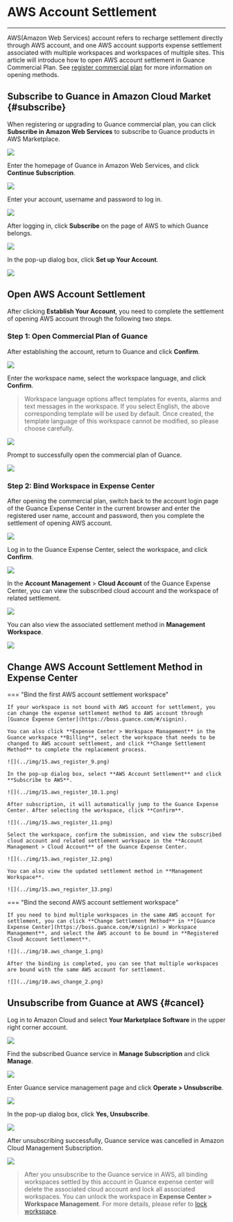 # AWS Account Settlement
---

AWS(Amazon Web Services) account refers to recharge settlement directly through AWS account, and one AWS account supports expense settlement associated with multiple workspaces and workspaces of multiple sites. This article will introduce how to open AWS account settlement in Guance Commercial Plan. See [register commercial plan](../../billing/commercial-register.md) for more information on opening methods.

## Subscribe to Guance in Amazon Cloud Market {#subscribe}

When registering or upgrading to Guance commercial plan, you can click **Subscribe in Amazon Web Services** to subscribe to Guance products in AWS Marketplace.

![](../img/15.aws_register_4.png)

Enter the homepage of Guance in Amazon Web Services, and click **Continue Subscription**.

![](../img/8.space_4.png)

Enter your account, username and password to log in.

![](../img/8.space_5.png)

After logging in, click **Subscribe** on the page of AWS to which Guance belongs.

![](../img/8.space_8.png)

In the pop-up dialog box, click **Set up Your Account**.

![](../img/8.space_9.png)

## Open AWS Account Settlement

After clicking **Establish Your Account**, you need to complete the settlement of opening AWS account through the following two steps.

### Step 1: Open Commercial Plan of Guance

After establishing the account, return to Guance and click **Confirm**.

![](../img/15.aws_register_6.1.png)

Enter the workspace name, select the workspace language, and click **Confirm**.

> Workspace language options affect templates for events, alarms and text messages in the workspace. If you select English, the above corresponding template will be used by default. Once created, the template language of this workspace cannot be modified, so please choose carefully.

![](../img/15.aws_register_7.png)

Prompt to successfully open the commercial plan of Guance.

![](../img/15.aws_register_8.png)

### Step 2: Bind Workspace in Expense Center

After opening the commercial plan, switch back to the account login page of the Guance Expense Center in the current browser and enter the registered user name, account and password, then you complete the settlement of opening AWS account.

![](../img/15.aws_register_5.png)

Log in to the Guance Expense Center, select the workspace, and click **Confirm**.

![](../img/15.aws_register_11.png)

In the **Account Management** > **Cloud Account** of the Guance Expense Center, you can view the subscribed cloud account and the workspace of related settlement.

![](../img/15.aws_register_12.png)

You can also view the associated settlement method in **Management Workspace**.

![](../img/15.aws_register_13.png)

## Change AWS Account Settlement Method in Expense Center

=== "Bind the first AWS account settlement workspace"

    If your workspace is not bound with AWS account for settlement, you can change the expense settlement method to AWS account through [Guance Expense Center](https://boss.guance.com/#/signin).

    You can also click **Expense Center > Workspace Management** in the Guance workspace **Billing**, select the workspace that needs to be changed to AWS account settlement, and click **Change Settlement Method** to complete the replacement process.

    ![](../img/15.aws_register_9.png)

    In the pop-up dialog box, select **AWS Account Settlement** and click **Subscribe to AWS**.

    ![](../img/15.aws_register_10.1.png)

    After subscription, it will automatically jump to the Guance Expense Center. After selecting the workspace, click **Confirm**.

    ![](../img/15.aws_register_11.png)

    Select the workspace, confirm the submission, and view the subscribed cloud account and related settlement workspace in the **Account Management > Cloud Account** of the Guance Expense Center.

    ![](../img/15.aws_register_12.png)

    You can also view the updated settlement method in **Management Workspace**.

    ![](../img/15.aws_register_13.png)

=== "Bind the second AWS account settlement workspace"

    If you need to bind multiple workspaces in the same AWS account for settlement, you can click **Change Settlement Method** in **[Guance Expense Center](https://boss.guance.com/#/signin) > Workspace Management**, and select the AWS account to be bound in **Registered Cloud Account Settlement**.

    ![](../img/10.aws_change_1.png)

    After the binding is completed, you can see that multiple workspaces are bound with the same AWS account for settlement.

    ![](../img/10.aws_change_2.png)

## Unsubscribe from Guance at AWS {#cancel}

Log in to Amazon Cloud and select **Your Marketplace Software** in the upper right corner account.

![](../img/8.space_13.png)

Find the subscribed Guance service in **Manage Subscription** and click **Manage**.

![](../img/8.space_14.png)

Enter Guance service management page and click **Operate > Unsubscribe**.

![](../img/8.space_15.png)

In the pop-up dialog box, click **Yes, Unsubscribe**.

![](../img/8.space_16.png)

After unsubscribing successfully, Guance service was cancelled in Amazon Cloud Management Subscription.

![](../img/8.space_17.png)

> After you unsubscribe to the Guance service in AWS, all binding workspaces settled by this account in Guance expense center will delete the associated cloud account and lock all associated workspaces. You can unlock the workspace in **Expense Center > Workspace Management**. For more details, please refer to [lock workspace](../cost-center/workspace-management.md#lock).



